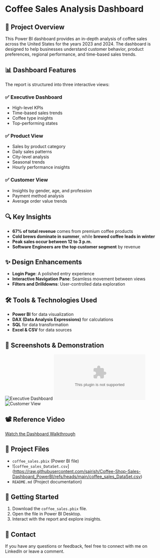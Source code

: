 # Coffee Sales Analysis Dashboard

## 📌 Project Overview
This Power BI dashboard provides an in-depth analysis of coffee sales across the United States for the years 2023 and 2024. The dashboard is designed to help businesses understand customer behavior, product preferences, regional performance, and time-based sales trends.

## 📊 Dashboard Features
The report is structured into three interactive views:

### ✅ Executive Dashboard
- High-level KPIs
- Time-based sales trends
- Coffee type insights
- Top-performing states

### ✅ Product View
- Sales by product category
- Daily sales patterns
- City-level analysis
- Seasonal trends
- Hourly performance insights

### ✅ Customer View
- Insights by gender, age, and profession
- Payment method analysis
- Average order value trends

## 🔍 Key Insights
- **67% of total revenue** comes from premium coffee products
- **Cold brews dominate in summer**, while **brewed coffee leads in winter**
- **Peak sales occur between 12 to 3 p.m.**
- **Software Engineers are the top customer segment** by revenue

## ✨ Design Enhancements
- **Login Page**: A polished entry experience
- **Interactive Navigation Pane**: Seamless movement between views
- **Filters and Drilldowns**: User-controlled data exploration

## 🛠️ Tools & Technologies Used
- **Power BI** for data visualization
- **DAX (Data Analysis Expressions)** for calculations
- **SQL** for data transformation
- **Excel & CSV** for data sources

## 📸 Screenshots & Demonstration
![Executive Dashboard](path-to-image-1)
![Product View](https://raw.githubusercontent.com/sairish/Coffee-Shop-Sales-Dashboard_PowerBI/refs/heads/main/coffee_sales_DataSet.csv)
![Customer View](path-to-image-3)

## 📽️ Reference Video
[Watch the Dashboard Walkthrough](insert-link-here)

## 📂 Project Files
- `coffee_sales.pbix` (Power BI file)
- ![`coffee_sales_DataSet.csv`] (https://raw.githubusercontent.com/sairish/Coffee-Shop-Sales-Dashboard_PowerBI/refs/heads/main/coffee_sales_DataSet.csv)
- `README.md` (Project documentation)

## 🚀 Getting Started
1. Download the `coffee_sales.pbix` file.
2. Open the file in Power BI Desktop.
3. Interact with the report and explore insights.

## 📧 Contact
If you have any questions or feedback, feel free to connect with me on LinkedIn or leave a comment.
